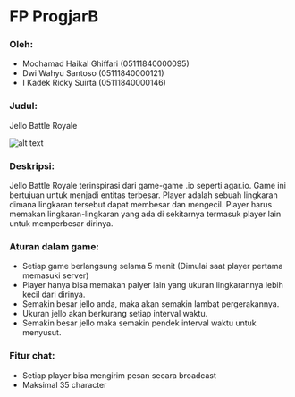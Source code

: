 # FP ProgjarB <br>
### Oleh:
- Mochamad Haikal Ghiffari (05111840000095) <br>
- Dwi Wahyu Santoso (05111840000121) <br>
- I Kadek Ricky Suirta (05111840000146) <br>

### Judul: <br>
Jello Battle Royale <br>

![alt text](/img/table.png) <br>

### Deskripsi: <br>
Jello Battle Royale terinspirasi dari game-game .io seperti agar.io. Game ini bertujuan untuk menjadi entitas terbesar. Player adalah sebuah lingkaran dimana lingkaran tersebut dapat membesar dan mengecil. Player harus memakan lingkaran-lingkaran yang ada di sekitarnya termasuk player lain untuk memperbesar dirinya.

### Aturan dalam game: <br>
- Setiap game berlangsung selama 5 menit (Dimulai saat player pertama memasuki server)
- Player hanya bisa memakan palyer lain yang ukuran lingkarannya lebih kecil dari dirinya.
- Semakin besar jello anda, maka akan semakin lambat pergerakannya.
- Ukuran jello akan berkurang setiap interval waktu.
- Semakin besar jello maka semakin pendek interval waktu untuk menyusut.

### Fitur chat:
- Setiap player bisa mengirim pesan secara broadcast
- Maksimal 35 character
